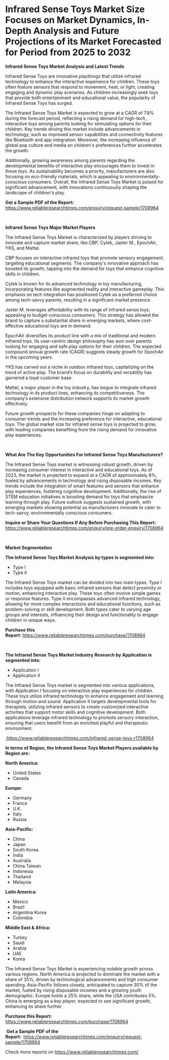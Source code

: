<p><h1>Infrared Sense Toys Market Size Focuses on Market Dynamics, In-Depth Analysis and Future Projections of its Market Forecasted for Period from 2025 to 2032</h1></p><p><strong>Infrared Sense Toys Market Analysis and Latest Trends</strong></p>
<p><p>Infrared Sense Toys are innovative playthings that utilize infrared technology to enhance the interactive experience for children. These toys often feature sensors that respond to movement, heat, or light, creating engaging and dynamic play scenarios. As children increasingly seek toys that provide both entertainment and educational value, the popularity of Infrared Sense Toys has surged.</p><p>The Infrared Sense Toys Market is expected to grow at a CAGR of 7.8% during the forecast period, reflecting a rising demand for high-tech, interactive toys among parents looking for stimulating options for their children. Key trends driving this market include advancements in technology, such as improved sensor capabilities and connectivity features like Bluetooth and app integration. Moreover, the increasing influence of global pop culture and media on children's preferences further accelerates the growth.</p><p>Additionally, growing awareness among parents regarding the developmental benefits of interactive play encourages them to invest in these toys. As sustainability becomes a priority, manufacturers are also focusing on eco-friendly materials, which is appealing to environmentally-conscious consumers. Overall, the Infrared Sense Toys Market is poised for significant advancement, with innovations continuously shaping the landscape of children's play.</p></p>
<p><strong>Get a Sample PDF of the Report:&nbsp;</strong> <a href="https://www.reliableresearchtimes.com/enquiry/request-sample/1708964?utm_campaign=1940&utm_medium=2&utm_source=Github&utm_content=ia&utm_term=10012025&utm_id=infrared-sense-toys">https://www.reliableresearchtimes.com/enquiry/request-sample/1708964</a></p>
<p>&nbsp;</p>
<p><strong>Infrared Sense Toys Major Market Players</strong></p>
<p><p>The Infrared Sense Toys Market is characterized by players striving to innovate and capture market share, like CBP, Cytek, Jaster M., EpochAir, YKS, and Mattel. </p><p>CBP focuses on interactive infrared toys that promote sensory engagement, targeting educational segments. The company's innovative approach has boosted its growth, tapping into the demand for toys that enhance cognitive skills in children. </p><p>Cytek is known for its advanced technology in toy manufacturing, incorporating features like augmented reality and interactive gameplay. This emphasis on tech integration has positioned Cytek as a preferred choice among tech-savvy parents, resulting in a significant market presence.</p><p>Jaster M. leverages affordability with its range of infrared sense toys, appealing to budget-conscious consumers. This strategy has allowed the brand to capture a substantial share in emerging markets, where cost-effective educational toys are in demand.</p><p>EpochAir diversifies its product line with a mix of traditional and modern infrared toys. Its user-centric design philosophy has won over parents looking for engaging and safe play options for their children. The expected compound annual growth rate (CAGR) suggests steady growth for EpochAir in the upcoming years.</p><p>YKS has carved out a niche in outdoor infrared toys, capitalizing on the trend of active play. The brand’s focus on durability and versatility has garnered a loyal customer base.</p><p>Mattel, a major player in the toy industry, has begun to integrate infrared technology in its product lines, enhancing its competitiveness. The company’s extensive distribution network supports its market growth effectively.</p><p>Future growth prospects for these companies hinge on adapting to consumer trends and the increasing preference for interactive, educational toys. The global market size for infrared sense toys is projected to grow, with leading companies benefiting from the rising demand for innovative play experiences.</p></p>
<p>&nbsp;</p>
<p><strong>What Are The Key Opportunities For Infrared Sense Toys Manufacturers?</strong></p>
<p><p>The Infrared Sense Toys market is witnessing robust growth, driven by increasing consumer interest in interactive and educational toys. As of 2023, the market is projected to expand at a CAGR of approximately 8%, fueled by advancements in technology and rising disposable incomes. Key trends include the integration of smart features and sensors that enhance play experiences, fostering cognitive development. Additionally, the rise of STEM education initiatives is boosting demand for toys that emphasize learning through play. Future outlook suggests sustained growth, with emerging markets showing potential as manufacturers innovate to cater to tech-savvy, environmentally conscious consumers.</p></p>
<p><strong>Inquire or Share Your Questions If Any Before Purchasing This Report:</strong> <a href="https://www.reliableresearchtimes.com/enquiry/pre-order-enquiry/1708964?utm_campaign=1940&utm_medium=2&utm_source=Github&utm_content=ia&utm_term=10012025&utm_id=infrared-sense-toys">https://www.reliableresearchtimes.com/enquiry/pre-order-enquiry/1708964</a></p>
<p>&nbsp;</p>
<p><strong>Market Segmentation</strong></p>
<p><strong>The Infrared Sense Toys Market Analysis by types is segmented into:</strong></p>
<p><ul><li>Type I</li><li>Type II</li></ul></p>
<p><p>The Infrared Sense Toys market can be divided into two main types. Type I includes toys equipped with basic infrared sensors that detect proximity or motion, enhancing interactive play. These toys often involve simple games or response features. Type II encompasses advanced infrared technology, allowing for more complex interactions and educational functions, such as problem-solving or skill development. Both types cater to varying age groups and interests, influencing their design and functionality to engage children in unique ways.</p></p>
<p><strong>Purchase this Report:&nbsp;</strong><a href="https://www.reliableresearchtimes.com/purchase/1708964?utm_campaign=1940&utm_medium=2&utm_source=Github&utm_content=ia&utm_term=10012025&utm_id=infrared-sense-toys">https://www.reliableresearchtimes.com/purchase/1708964</a></p>
<p>&nbsp;</p>
<p><strong>The Infrared Sense Toys Market Industry Research by Application is segmented into:</strong></p>
<p><ul><li>Application I</li><li>Application II</li></ul></p>
<p><p>The Infrared Sense Toys market is segmented into various applications, with Application I focusing on interactive play experiences for children. These toys utilize infrared technology to enhance engagement and learning through motion and sound. Application II targets developmental tools for therapists, utilizing infrared sensors to create customized interactive activities that support motor skills and cognitive development. Both applications leverage infrared technology to promote sensory interaction, ensuring that users benefit from an enriched playful and therapeutic environment.</p></p>
<p><a href="https://www.reliableresearchtimes.com/infrared-sense-toys-r1708964?utm_campaign=1940&utm_medium=2&utm_source=Github&utm_content=ia&utm_term=10012025&utm_id=infrared-sense-toys">&nbsp;https://www.reliableresearchtimes.com/infrared-sense-toys-r1708964</a></p>
<p><strong>In terms of Region, the Infrared Sense Toys Market Players available by Region are:</strong></p>
<p>
    <p> <strong> North America: </strong>
        <ul>
            <li>United States</li>
            <li>Canada</li>
        </ul>
        </p> 
    <p> <strong> Europe: </strong>
        <ul>
            <li>Germany</li>
            <li>France</li>
            <li>U.K.</li>
            <li>Italy</li>
            <li>Russia</li>
        </ul>
        </p> 
    <p> <strong> Asia-Pacific: </strong>
        <ul>
            <li>China</li>
            <li>Japan</li>
            <li>South Korea</li>
            <li>India</li>
            <li>Australia</li>
            <li>China Taiwan</li>
            <li>Indonesia</li>
            <li>Thailand</li>
            <li>Malaysia</li>
        </ul>
        </p> 
    <p> <strong> Latin America: </strong>
        <ul>
            <li>Mexico</li>
            <li>Brazil</li>
            <li>Argentina Korea</li>
            <li>Colombia</li>
        </ul>
        </p> 
    <p> <strong> Middle East & Africa: </strong>
        <ul>
            <li>Turkey</li>
            <li>Saudi</li>
            <li>Arabia</li>
            <li>UAE</li>
            <li>Korea</li>
        </ul>
    </p>
    </p>
<p><p>The Infrared Sense Toys Market is experiencing notable growth across various regions. North America is projected to dominate the market with a share of 35%, driven by technological advancements and high consumer spending. Asia-Pacific follows closely, anticipated to capture 30% of the market, fueled by rising disposable incomes and a growing youth demographic. Europe holds a 25% share, while the USA contributes 5%. China is emerging as a key player, expected to see significant growth, enhancing its share further.</p></p>
<p><strong>Purchase this Report: </strong><a href="https://www.reliableresearchtimes.com/purchase/1708964?utm_campaign=1940&utm_medium=2&utm_source=Github&utm_content=ia&utm_term=10012025&utm_id=infrared-sense-toys">https://www.reliableresearchtimes.com/purchase/1708964</a></p>
<p>&nbsp;<strong>Get a Sample PDF of the Report:&nbsp;&nbsp;</strong><a href="https://www.reliableresearchtimes.com/enquiry/request-sample/1708964?utm_campaign=1940&utm_medium=2&utm_source=Github&utm_content=ia&utm_term=10012025&utm_id=infrared-sense-toys">https://www.reliableresearchtimes.com/enquiry/request-sample/1708964</a></p>
<p><strong></strong></p>
<p>Check more reports on <a href="https://www.reliableresearchtimes.com/?utm_campaign=1940&utm_medium=2&utm_source=Github&utm_content=ia&utm_term=10012025&utm_id=infrared-sense-toys">https://www.reliableresearchtimes.com/</a></p>